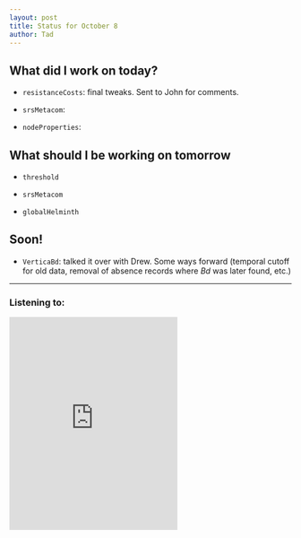```yaml
---
layout: post
title: Status for October 8
author: Tad
---
```



## What did I work on today?

* `resistanceCosts`: final tweaks. Sent to John for comments.

* `srsMetacom`: 

* `nodeProperties`: 




## What should I be working on tomorrow

* `threshold`

* `srsMetacom`

* `globalHelminth`





## Soon!

* `VerticaBd`: talked it over with Drew. Some ways forward (temporal cutoff for old data, removal of absence records where _Bd_ was later found, etc.)









---

### Listening to:

<iframe src="https://embed.spotify.com/?uri=spotify:track:7ygXUE0ztEvmSriSFGdruv" width="300" height="380" frameborder="0" allowtransparency="true"></iframe>

<i class="fa fa-code" style="color:pink"> </i>

